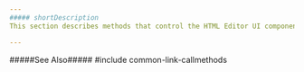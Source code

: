 ```yaml
---
##### shortDescription
This section describes methods that control the HTML Editor UI component.

---
```

#####See Also#####
#include common-link-callmethods
